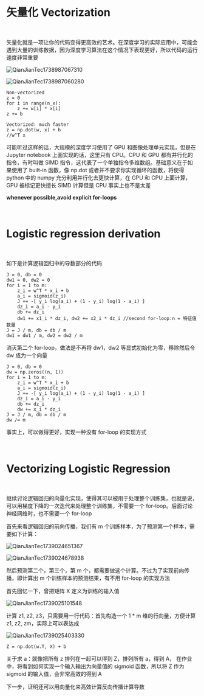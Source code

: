# 矢量化 Vectorization

</br>

<p>矢量化就是一项让你的代码变得更高效的艺术。在深度学习的实际应用中，可能会遇到大量的训练数据，因为深度学习算法在这个情况下表现更好，所以代码的运行速度非常重要</p>

![QianJianTec1738987067310](https://github.com/user-attachments/assets/5c0fe87a-6078-44b8-95d9-46eff20ecc41)

![QianJianTec1738987060280](https://github.com/user-attachments/assets/aceae586-9cf2-4bc4-a014-1f03d9fffea6)

```
Non-vectorized
z = 0
for i in range(n_x):
    z += w[i] * x[i]
z += b
```

```
Vectorized: much faster
z = np.dot(w, x) + b
//w^T x
```

<p>可能听过这样的话，大规模的深度学习使用了 GPU 和图像处理单元实现，但是在 Jupyter notebook 上面实现的话，这里只有 CPU。CPU 和 GPU 都有并行化的指令，有时叫做 SIMD 指令，这代表了一个单独指令多维数组。基础意义在于如果使用了 built-in 函数，像 np.dot 或者并不要求你实现循环的函数，将使得 python 中的 numpy 充分利用并行化去更快计算，在 GPU 和 CPU 上面计算，GPU 被标记更快擅长 SIMD 计算但是 CPU 事实上也不是太差</p>

<p><b>whenever possible,avoid explicit for-loops</b></p>

</br>

# Logistic regression derivation

</br>

<p>如下是计算逻辑回归中的导数部分的代码</p>

```
J = 0, db = 0
dw1 = 0, dw2 = 0
for i = 1 to m:
    z_i = w^T * x_i + b
    a_i = sigmoid(z_i)
    J += -[ y_i log(a_i) + (1 - y_i) log(1 - a_i) ]
    dz_i = a_i - y_i
    db += dz_i
    dw1 += x1_i * dz_i, dw2 += x2_i * dz_i //second for-loop:n = 特征值数量
J = J / m, db = db / m
dw1 = dw1 / m, dw2 = dw2 / m
```

<p>消灭第二个 for-loop，做法是不再将 dw1，dw2 等显式初始化为零，移除然后令 dw 成为一个向量</p>

```
J = 0, db = 0
dw = np.zeros((n, 1))
for i = 1 to m:
    z_i = w^T * x_i + b
    a_i = sigmoid(z_i)
    J += -[ y_i log(a_i) + (1 - y_i) log(1 - a_i) ]
    dz_i = a_i - y_i
    db += dz_i
    dw += x_i * dz_i
J = J / m, db = db / m
dw /= m
```

<p>事实上，可以做得更好，实现一种没有 for-loop 的实现方式</p>

</br>

# Vectorizing Logistic Regression

</br>

<p>继续讨论逻辑回归的向量化实现，使得其可以被用于处理整个训练集，也就是说，可以用梯度下降的一次迭代来处理整个训练集，不需要一个 for-loop。后面讨论神经网络时，也不需要一个 for-loop</p>

<p>首先来看逻辑回归的前向传播，我们有 m 个训练样本，为了预测第一个样本，需要如下计算：</p>

![QianJianTec1739024651367](https://github.com/user-attachments/assets/884f313d-413d-46a3-8038-1603af60919f)


![QianJianTec1739024678938](https://github.com/user-attachments/assets/69e1a587-fa0e-4dc3-83f8-c73ad320d776)

<p>然后预测第二个，第三个，第 m 个，都需要做这个计算。不过为了实现前向传播，即计算出 m 个训练样本的预测结果，有不用 for-loop 的实现方法</p>

<p>首先回忆一下，曾把矩阵 X 定义为训练的输入值</p>

![QianJianTec1739025101548](https://github.com/user-attachments/assets/815e02ae-3024-468a-a549-08ead674243c)

<p>计算 z1, z2, z3，只需要用一行代码：首先构造一个 1 * m 维的行向量，方便计算 z1, z2, zm，实际上可以表达成</p>

![QianJianTec1739025403330](https://github.com/user-attachments/assets/43aaa3e2-c5b6-404f-aa06-dc8822036045)

`Z = np.dot(w.T, X) + b`

<p>关于求 a：就像把所有 z 排列在一起可以得到 Z，排列所有 a，得到 A， 在作业中，将看到如何实现一个输入输出为向量值的 sigmoid 函数，所以将 Z 作为 sigmoid 的输入值，会非常高效的得到 A</p>

<p>下一步，证明还可以用向量化来高效计算反向传播计算导数</p>





















